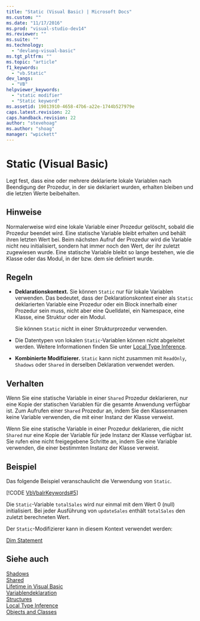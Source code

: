 ```yaml
---
title: "Static (Visual Basic) | Microsoft Docs"
ms.custom: ""
ms.date: "11/17/2016"
ms.prod: "visual-studio-dev14"
ms.reviewer: ""
ms.suite: ""
ms.technology: 
  - "devlang-visual-basic"
ms.tgt_pltfrm: ""
ms.topic: "article"
f1_keywords: 
  - "vb.Static"
dev_langs: 
  - "VB"
helpviewer_keywords: 
  - "static modifier"
  - "Static keyword"
ms.assetid: 19013910-4658-47b6-a22e-1744b527979e
caps.latest.revision: 22
caps.handback.revision: 22
author: "stevehoag"
ms.author: "shoag"
manager: "wpickett"
---
```

# Static (Visual Basic)
Legt fest, dass eine oder mehrere deklarierte lokale Variablen nach Beendigung der Prozedur, in der sie deklariert wurden, erhalten bleiben und die letzten Werte beibehalten.  
  
## Hinweise  
 Normalerweise wird eine lokale Variable einer Prozedur gelöscht, sobald die Prozedur beendet wird.  Eine statische Variable bleibt erhalten und behält ihren letzten Wert bei.  Beim nächsten Aufruf der Prozedur wird die Variable nicht neu initialisiert, sondern hat immer noch den Wert, der ihr zuletzt zugewiesen wurde.  Eine statische Variable bleibt so lange bestehen, wie die Klasse oder das Modul, in der bzw. dem sie definiert wurde.  
  
## Regeln  
  
-   **Deklarationskontext.** Sie können `Static` nur für lokale Variablen verwenden.  Das bedeutet, dass der Deklarationskontext einer als `Static` deklarierten Variable eine Prozedur oder ein Block innerhalb einer Prozedur sein muss, nicht aber eine Quelldatei, ein Namespace, eine Klasse, eine Struktur oder ein Modul.  
  
     Sie können `Static` nicht in einer Strukturprozedur verwenden.  
  
-   Die Datentypen von lokalen `Static`\-Variablen können nicht abgeleitet werden.  Weitere Informationen finden Sie unter [Local Type Inference](../../../visual-basic/programming-guide/language-features/variables/local-type-inference.md).  
  
-   **Kombinierte Modifizierer.** `Static` kann nicht zusammen mit `ReadOnly`, `Shadows` oder `Shared` in derselben Deklaration verwendet werden.  
  
## Verhalten  
 Wenn Sie eine statische Variable in einer `Shared` Prozedur deklarieren, nur eine Kopie der statischen Variablen für die gesamte Anwendung verfügbar ist.  Zum Aufrufen einer `Shared` Prozedur an, indem Sie den Klassennamen keine Variable verwenden, die mit einer Instanz der Klasse verweist.  
  
 Wenn Sie eine statische Variable in einer Prozedur deklarieren, die nicht `Shared` nur eine Kopie der Variable für jede Instanz der Klasse verfügbar ist.  Sie rufen eine nicht freigegebene Schritte an, indem Sie eine Variable verwenden, die einer bestimmten Instanz der Klasse verweist.  
  
## Beispiel  
 Das folgende Beispiel veranschaulicht die Verwendung von `Static`.  
  
 [!CODE [VbVbalrKeywords#5](../CodeSnippet/VS_Snippets_VBCSharp/VbVbalrKeywords#5)]  
  
 Die `Static`\-Variable `totalSales` wird nur einmal mit dem Wert 0 \(null\) initialisiert.  Bei jeder Ausführung von `updateSales` enthält `totalSales` den zuletzt berechneten Wert.  
  
 Der `Static`\-Modifizierer kann in diesem Kontext verwendet werden:  
  
 [Dim Statement](../../../visual-basic/language-reference/statements/dim-statement.md)  
  
## Siehe auch  
 [Shadows](../../../visual-basic/language-reference/modifiers/shadows.md)   
 [Shared](../../../visual-basic/language-reference/modifiers/shared.md)   
 [Lifetime in Visual Basic](../../../visual-basic/programming-guide/language-features/declared-elements/lifetime.md)   
 [Variablendeklaration](../../../visual-basic/programming-guide/language-features/variables/variable-declaration.md)   
 [Structures](../../../visual-basic/programming-guide/language-features/data-types/structures.md)   
 [Local Type Inference](../../../visual-basic/programming-guide/language-features/variables/local-type-inference.md)   
 [Objects and Classes](../../../visual-basic/programming-guide/language-features/objects-and-classes/index.md)